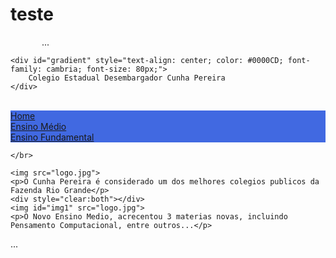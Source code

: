 # teste

...
<!DOCTYPE html>
<html lang="pt-br">
 <head>
	<meta charset="utf-8">
	<title>Av. Pensamento Computacional</title>
	
 </head>
  <style type="text/css">
    #gradient {
        height: 100px;
        background-color: red;
        background-image: linear-gradient( #008B8B,#00FFFF);
}    
  ul {
  list-style-type: none;
  margin: 0;
  padding: 0;
  overflow: hidden;
  background-color: #4169E1;
}

li {
  float: left;
}

li a {
  display: block;
  color: white;
  text-align: center;
  padding: 14px 40px;
  text-decoration: none;
}

li a:hover {
  background-color: #111;contact
}
    img{
    	  height: 120px;		  
		  width: 110px;
        border: solid;
        float: left;
    }

    #img1{
		  height: 120px;		  
		  width: 110px;        
        border: solid;
        float: right;
    }
    p{
	text-indent: 50px;    
    }

  </style>
 <body>

    
    <div id="gradient" style="text-align: center; color: #0000CD; font-family: cambria; font-size: 80px;">
        Colegio Estadual Desembargador Cunha Pereira
    </div>
</br>
    <div style="clear:both;"></div>


 <ul>
  <li><a href="#home">Home</a></li>
  <li><a href="#Ensino Médio">Ensino Médio</a></li>
  <li><a href="#Ensino Fundamental">Ensino Fundamental</a></li>
 </ul>

 	</br>
 	
    <img src="logo.jpg">
    <p>O Cunha Pereira é considerado um dos melhores colegios publicos da Fazenda Rio Grande</p>
    <div style="clear:both"></div>
    <img id="img1" src="logo.jpg">
    <p>O Novo Ensino Medio, acrecentou 3 materias novas, incluindo Pensamento Computacional, entre outros...</p>




 </body>
</html>
...
